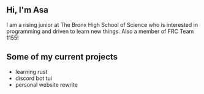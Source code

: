 Hi, I'm Asa
---
I am a rising junior at The Bronx High School of Science who is interested in programming and driven to learn new things.
Also a member of FRC Team 1155!

Some of my current projects
---
- learning rust
- discord bot tui
- personal website rewrite
